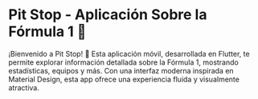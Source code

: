 # Pit Stop - Aplicación Sobre la Fórmula 1 🏁

¡Bienvenido a Pit Stop! 🚀 Esta aplicación móvil, desarrollada en Flutter, te permite explorar información detallada sobre la Fórmula 1, mostrando estadísticas, equipos y más. Con una interfaz moderna inspirada en Material Design, esta app ofrece una experiencia fluida y visualmente atractiva.
